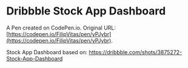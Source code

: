 # Dribbble Stock App Dashboard

A Pen created on CodePen.io. Original URL: [https://codepen.io/FilipVitas/pen/yPJybr](https://codepen.io/FilipVitas/pen/yPJybr).

Stock App Dashboard based on: https://dribbble.com/shots/3875272-Stock-App-Dashboard
